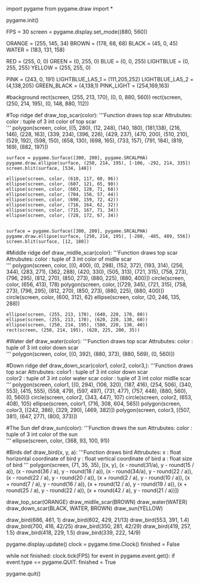 import pygame
from pygame.draw import *

pygame.init()

FPS = 30
screen = pygame.display.set_mode((880, 560))

ORANGE = (255, 145, 34)
BROWN = (178, 68, 68)
BLACK = (45, 0, 45)
WATER = (183, 131, 158)

RED = (255, 0, 0)
GREEN = (0, 255, 0)
BLUE = (0, 0, 255)
LIGHTBLUE = (0, 255, 255)
YELLOW = (255, 255, 0)

PINK = (243, 0, 191)
LIGHTBLUE_LAS_1 = (111,205,252)
LIGHTBLUE_LAS_2 = (4,138,205)
GREEN_BLACK = (4,138,1)
PINK_LIGHT = (254,169,163)


#background
rect(screen, (255, 213, 170), (0, 0, 880, 560))
rect(screen, (250, 214, 195), (0, 148, 880, 112))

#Top ridge
def draw_top_scar(color):
    '''Function draws top scar
    Attrubutes:
        color : tuple of 3 int
            color of top scar      
    '''
    polygon(screen, color, [(5, 280), (12, 248), (140, 180), (181,138), (216, 146), (228, 163), (339, 234), (396, 226), (429, 237), (470, 200), (510, 210), (529, 192), (598, 150), (658, 130), (698, 165), (733, 157), (791, 184), (819, 169), (882, 197)])

    surface = pygame.Surface([300, 200], pygame.SRCALPHA)
    pygame.draw.ellipse(surface, (250, 214, 195), [-106, -292, 214, 335])
    screen.blit(surface, [534, 148])

    ellipse(screen, color, (610, 117, 60, 96))
    ellipse(screen, color, (607, 121, 65, 90))
    ellipse(screen, color, (603, 128, 71, 68))
    ellipse(screen, color, (704, 156, 57, 44))
    ellipse(screen, color, (698, 159, 72, 42))
    ellipse(screen, color, (716, 164, 62, 32))
    ellipse(screen, color, (715, 167, 71, 34))
    ellipse(screen, color, (728, 172, 67, 34))


    surface = pygame.Surface([300, 200], pygame.SRCALPHA)
    pygame.draw.ellipse(surface, (250, 214, 195), [-280, -485, 489, 556])
    screen.blit(surface, [12, 180])

#Middle ridge
def draw_midlle_scar(color):
    '''Function draws top scar
    Attrubutes:
        color : tuple of 3 int
            color of midlle scar      
    '''
    polygon(screen, color, [(0, 400), (0, 298), (152, 372), (193, 314), (256, 344), (283, 271), (362, 288), (420, 330), (505, 313), (721, 315), (758, 273), (796, 295), (812, 270), (850, 273), (880, 225), (880, 400)])
    circle(screen, color, (656, 413), 178)
    polygon(screen, color, [(729, 345), (721, 315), (758, 273), (796, 295), (812, 270), (850, 273), (880, 225), (880, 400)])
    circle(screen, color, (600, 312), 62)
    ellipse(screen, color, (20, 246, 135, 288))

    ellipse(screen, (255, 213, 170), (640, 220, 170, 80))
    ellipse(screen, (255, 213, 170), (620, 220, 130, 60))
    ellipse(screen, (250, 214, 195), (580, 220, 130, 40))
    rect(screen, (250, 214, 195), (620, 225, 200, 35))

#Water
def draw_water(color):
    '''Function draws top scar
    Attrubutes:
        color : tuple of 3 int
            color down scar      
    '''
    polygon(screen, color, [(0, 392), (880, 373), (880, 569), (0, 560)])

#Down ridge
def draw_down_scar(color1, color2, color3,):
    '''Function draws top scar
    Attrubutes:
        color1 : tuple of 3 int
            color down scar  
        color2 : tuple of 3 int
            color water scar 
        color : tuple of 3 int
            color midlle scar     
    '''
    polygon(screen, color1, [(0, 294), (106, 320), (187, 416), (254, 506), (340, 553), (415, 555), (558, 479), (597, 497), (731, 477), (757, 448), (880, 560), (0, 560)])
    circle(screen, color2, (343, 447), 107)
    circle(screen, color2, (653, 408), 105)
    ellipse(screen, color1, (716, 308, 604, 565))
    polygon(screen, color3, [(242, 386), (329, 290), (469, 382)])
    polygon(screen, color3, [(507, 381), (647, 277), (800, 373)])

#The Sun
def draw_sun(color):
    '''Function draws the sun
    Attrubutes:
        color : tuple of 3 int
            color of the sun      
    '''
    ellipse(screen, color, (368, 93, 100, 91))

#Birds
def draw_bird(x, y, a):
    '''Function draws bird
    Attrubutes:
        x : float
            horizontal coordinate of bird
        y : float
            vertical coordinate of bird
        a : float
            size of bird
    '''
    polygon(screen, (71, 35, 35), [(x, y), (x - round(31/a), y - round(15 / a)), (x - round(36 / a), y - round(18 / a)), (x - round(34/a), y - round(22 / a)), (x - round(22 / a), y - round(20 / a)), (x + round(2 / a), y - round(10 / a)), (x + round(7 / a), y - round(16 / a)), (x + round(12 / a), y - round(19 / a)), (x + round(25 / a), y - round(22 / a)), (x + round(42 / a), y - round(21 / a))])



draw_top_scar(ORANGE)
draw_midlle_scar(BROWN)
draw_water(WATER)
draw_down_scar(BLACK, WATER, BROWN)
draw_sun(YELLOW)

draw_bird(686, 461, 1)
draw_bird(602, 429, 21/13)
draw_bird(553, 391, 1.4)
draw_bird(700, 416, 42/25)
draw_bird(350, 281, 42/29)
draw_bird(419, 257, 1.5)
draw_bird(418, 229, 1.5)
draw_bird(339, 222, 14/9)




pygame.display.update()
clock = pygame.time.Clock()
finished = False

while not finished:
    clock.tick(FPS)
    for event in pygame.event.get():
        if event.type == pygame.QUIT:
            finished = True

pygame.quit()
